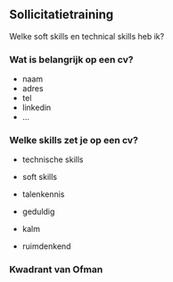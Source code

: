 ## Sollicitatietraining

Welke soft skills en technical skills heb ik?

### Wat is belangrijk op een cv?
- naam
- adres
- tel
- linkedin
- ...

### Welke skills zet je op een cv?
- technische skills
- soft skills
- talenkennis

- geduldig
- kalm
- ruimdenkend

### Kwadrant van Ofman



